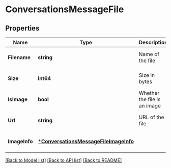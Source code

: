 # ConversationsMessageFile

## Properties
Name | Type | Description | Notes
------------ | ------------- | ------------- | -------------
**Filename** | **string** | Name of the file | [optional] [default to null]
**Size** | **int64** | Size in bytes | [optional] [default to null]
**IsImage** | **bool** | Whether the file is an image | [optional] [default to null]
**Url** | **string** | URL of the file | [optional] [default to null]
**ImageInfo** | [***ConversationsMessageFileImageInfo**](ConversationsMessageFileImageInfo.md) |  | [optional] [default to null]

[[Back to Model list]](../README.md#documentation-for-models) [[Back to API list]](../README.md#documentation-for-api-endpoints) [[Back to README]](../README.md)


